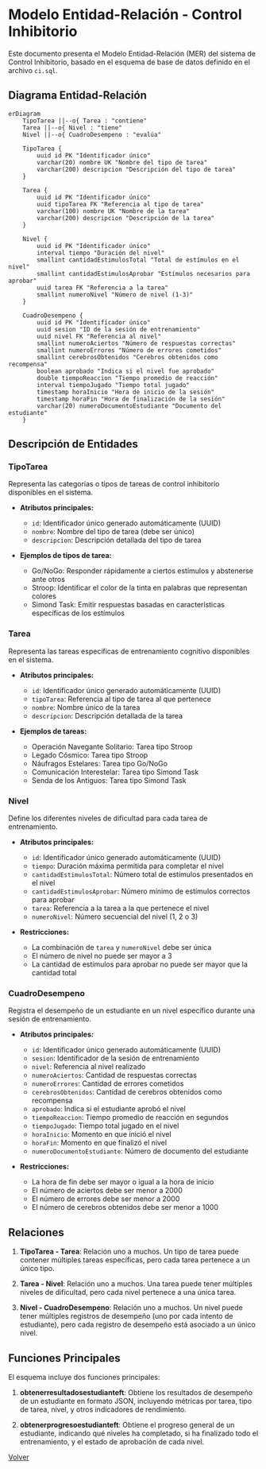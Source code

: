 # Modelo Entidad-Relación - Control Inhibitorio

Este documento presenta el Modelo Entidad-Relación (MER) del sistema de Control Inhibitorio, basado en el esquema de base de datos definido en el archivo `ci.sql`.

## Diagrama Entidad-Relación

```mermaid
erDiagram
    TipoTarea ||--o{ Tarea : "contiene"
    Tarea ||--o{ Nivel : "tiene"
    Nivel ||--o{ CuadroDesempeno : "evalúa"

    TipoTarea {
        uuid id PK "Identificador único"
        varchar(20) nombre UK "Nombre del tipo de tarea"
        varchar(200) descripcion "Descripción del tipo de tarea"
    }

    Tarea {
        uuid id PK "Identificador único"
        uuid tipoTarea FK "Referencia al tipo de tarea"
        varchar(100) nombre UK "Nombre de la tarea"
        varchar(200) descripcion "Descripción de la tarea"
    }

    Nivel {
        uuid id PK "Identificador único"
        interval tiempo "Duración del nivel"
        smallint cantidadEstimulosTotal "Total de estímulos en el nivel"
        smallint cantidadEstimulosAprobar "Estímulos necesarios para aprobar"
        uuid tarea FK "Referencia a la tarea"
        smallint numeroNivel "Número de nivel (1-3)"
    }

    CuadroDesempeno {
        uuid id PK "Identificador único"
        uuid sesion "ID de la sesión de entrenamiento"
        uuid nivel FK "Referencia al nivel"
        smallint numeroAciertos "Número de respuestas correctas"
        smallint numeroErrores "Número de errores cometidos"
        smallint cerebrosObtenidos "Cerebros obtenidos como recompensa"
        boolean aprobado "Indica si el nivel fue aprobado"
        double tiempoReaccion "Tiempo promedio de reacción"
        interval tiempoJugado "Tiempo total jugado"
        timestamp horaInicio "Hora de inicio de la sesión"
        timestamp horaFin "Hora de finalización de la sesión"
        varchar(20) numeroDocumentoEstudiante "Documento del estudiante"
    }
```

## Descripción de Entidades

### TipoTarea

Representa las categorías o tipos de tareas de control inhibitorio disponibles en el sistema.

- **Atributos principales:**
  - `id`: Identificador único generado automáticamente (UUID)
  - `nombre`: Nombre del tipo de tarea (debe ser único)
  - `descripcion`: Descripción detallada del tipo de tarea

- **Ejemplos de tipos de tarea:**
  - Go/NoGo: Responder rápidamente a ciertos estímulos y abstenerse ante otros
  - Stroop: Identificar el color de la tinta en palabras que representan colores
  - Simond Task: Emitir respuestas basadas en características específicas de los estímulos

### Tarea

Representa las tareas específicas de entrenamiento cognitivo disponibles en el sistema.

- **Atributos principales:**
  - `id`: Identificador único generado automáticamente (UUID)
  - `tipoTarea`: Referencia al tipo de tarea al que pertenece
  - `nombre`: Nombre único de la tarea
  - `descripcion`: Descripción detallada de la tarea

- **Ejemplos de tareas:**
  - Operación Navegante Solitario: Tarea tipo Stroop
  - Legado Cósmico: Tarea tipo Stroop
  - Náufragos Estelares: Tarea tipo Go/NoGo
  - Comunicación Interestelar: Tarea tipo Simond Task
  - Senda de los Antiguos: Tarea tipo Simond Task

### Nivel

Define los diferentes niveles de dificultad para cada tarea de entrenamiento.

- **Atributos principales:**
  - `id`: Identificador único generado automáticamente (UUID)
  - `tiempo`: Duración máxima permitida para completar el nivel
  - `cantidadEstimulosTotal`: Número total de estímulos presentados en el nivel
  - `cantidadEstimulosAprobar`: Número mínimo de estímulos correctos para aprobar
  - `tarea`: Referencia a la tarea a la que pertenece el nivel
  - `numeroNivel`: Número secuencial del nivel (1, 2 o 3)

- **Restricciones:**
  - La combinación de `tarea` y `numeroNivel` debe ser única
  - El número de nivel no puede ser mayor a 3
  - La cantidad de estímulos para aprobar no puede ser mayor que la cantidad total

### CuadroDesempeno

Registra el desempeño de un estudiante en un nivel específico durante una sesión de entrenamiento.

- **Atributos principales:**
  - `id`: Identificador único generado automáticamente (UUID)
  - `sesion`: Identificador de la sesión de entrenamiento
  - `nivel`: Referencia al nivel realizado
  - `numeroAciertos`: Cantidad de respuestas correctas
  - `numeroErrores`: Cantidad de errores cometidos
  - `cerebrosObtenidos`: Cantidad de cerebros obtenidos como recompensa
  - `aprobado`: Indica si el estudiante aprobó el nivel
  - `tiempoReaccion`: Tiempo promedio de reacción en segundos
  - `tiempoJugado`: Tiempo total jugado en el nivel
  - `horaInicio`: Momento en que inició el nivel
  - `horaFin`: Momento en que finalizó el nivel
  - `numeroDocumentoEstudiante`: Número de documento del estudiante

- **Restricciones:**
  - La hora de fin debe ser mayor o igual a la hora de inicio
  - El número de aciertos debe ser menor a 2000
  - El número de errores debe ser menor a 2000
  - El número de cerebros obtenidos debe ser menor a 1000

## Relaciones

1. **TipoTarea - Tarea**: Relación uno a muchos. Un tipo de tarea puede contener múltiples tareas específicas, pero cada tarea pertenece a un único tipo.

2. **Tarea - Nivel**: Relación uno a muchos. Una tarea puede tener múltiples niveles de dificultad, pero cada nivel pertenece a una única tarea.

3. **Nivel - CuadroDesempeno**: Relación uno a muchos. Un nivel puede tener múltiples registros de desempeño (uno por cada intento de estudiante), pero cada registro de desempeño está asociado a un único nivel.

## Funciones Principales

El esquema incluye dos funciones principales:

1. **obtenerresultadosestudianteft**: Obtiene los resultados de desempeño de un estudiante en formato JSON, incluyendo métricas por tarea, tipo de tarea, nivel, y otros indicadores de rendimiento.

2. **obtenerprogresoestudianteft**: Obtiene el progreso general de un estudiante, indicando qué niveles ha completado, si ha finalizado todo el entrenamiento, y el estado de aprobación de cada nivel.

[Volver](https://github.com/alejoDev117/Documentacion_Control_Inhibitorio/tree/main)